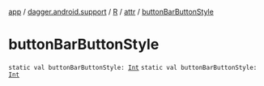 [app](../../../index.md) / [dagger.android.support](../../index.md) / [R](../index.md) / [attr](index.md) / [buttonBarButtonStyle](./button-bar-button-style.md)

# buttonBarButtonStyle

`static val buttonBarButtonStyle: `[`Int`](https://kotlinlang.org/api/latest/jvm/stdlib/kotlin/-int/index.html)
`static val buttonBarButtonStyle: `[`Int`](https://kotlinlang.org/api/latest/jvm/stdlib/kotlin/-int/index.html)